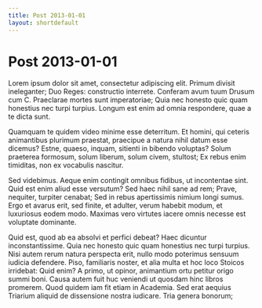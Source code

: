 ```yaml
---
title: Post 2013-01-01
layout: shortdefault
---
```


# Post 2013-01-01

Lorem ipsum dolor sit amet, consectetur adipiscing elit. Primum divisit ineleganter; Duo Reges: constructio interrete. Conferam avum tuum Drusum cum C. Praeclarae mortes sunt imperatoriae; Quia nec honesto quic quam honestius nec turpi turpius. Longum est enim ad omnia respondere, quae a te dicta sunt. 

Quamquam te quidem video minime esse deterritum. Et homini, qui ceteris animantibus plurimum praestat, praecipue a natura nihil datum esse dicemus? Estne, quaeso, inquam, sitienti in bibendo voluptas? Solum praeterea formosum, solum liberum, solum civem, stultost; Ex rebus enim timiditas, non ex vocabulis nascitur. 

Sed videbimus. Aeque enim contingit omnibus fidibus, ut incontentae sint. Quid est enim aliud esse versutum? Sed haec nihil sane ad rem; Prave, nequiter, turpiter cenabat; Sed in rebus apertissimis nimium longi sumus. Ergo et avarus erit, sed finite, et adulter, verum habebit modum, et luxuriosus eodem modo. Maximas vero virtutes iacere omnis necesse est voluptate dominante. 

Quid est, quod ab ea absolvi et perfici debeat? Haec dicuntur inconstantissime. Quia nec honesto quic quam honestius nec turpi turpius. Nisi autem rerum natura perspecta erit, nullo modo poterimus sensuum iudicia defendere. Piso, familiaris noster, et alia multa et hoc loco Stoicos irridebat: Quid enim? A primo, ut opinor, animantium ortu petitur origo summi boni. Causa autem fuit huc veniendi ut quosdam hinc libros promerem. Quod quidem iam fit etiam in Academia. Sed erat aequius Triarium aliquid de dissensione nostra iudicare. Tria genera bonorum; 

